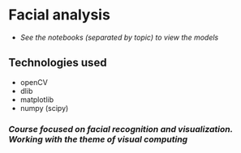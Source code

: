 # **Facial analysis**
-   *See the notebooks (separated by topic) to view the models*

## **Technologies used**
-   openCV
-   dlib 
-   matplotlib
-   numpy (scipy)



### *Course focused on facial recognition and visualization. Working with the theme of visual computing*